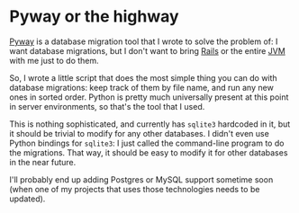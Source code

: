 # Pyway or the highway

[Pyway](https://github.com/swenson/pyway) is a database migration tool that I wrote to solve the problem of: I want database migrations, but I don't want to bring [Rails](http://guides.rubyonrails.org/migrations.html) or the entire [JVM](http://flywaydb.org/) with me just to do them.

So, I wrote a little script that does the most simple thing you can do with database migrations: keep track of them by file name, and run any new ones in sorted order.
Python is pretty much universally present at this point in server environments, so that's the tool that I used.

This is nothing sophisticated, and currently has `sqlite3` hardcoded in it, but it should be trivial to modify for any other databases.
I didn't even use Python bindings for `sqlite3`: I just called the command-line program to do the migrations.
That way, it should be easy to modify it for other databases in the near future.

I'll probably end up adding Postgres or MySQL support sometime soon (when one of my projects that uses those technologies needs to be updated).